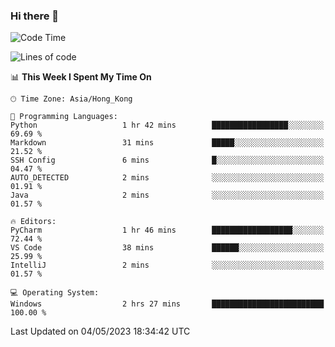 ### Hi there 👋

<!--
**RoiexLee/RoiexLee** is a ✨ _special_ ✨ repository because its `README.md` (this file) appears on your GitHub profile.

Here are some ideas to get you started:

- 🔭 I’m currently working on ...
- 🌱 I’m currently learning ...
- 👯 I’m looking to collaborate on ...
- 🤔 I’m looking for help with ...
- 💬 Ask me about ...
- 📫 How to reach me: ...
- 😄 Pronouns: ...
- ⚡ Fun fact: ...
-->

<!--START_SECTION:waka-->
![Code Time](http://img.shields.io/badge/Code%20Time-251%20hrs%2054%20mins-blue)

![Lines of code](https://img.shields.io/badge/From%20Hello%20World%20I%27ve%20Written-39.7%20thousand%20lines%20of%20code-blue)

📊 **This Week I Spent My Time On** 

```text
🕑︎ Time Zone: Asia/Hong_Kong

💬 Programming Languages: 
Python                   1 hr 42 mins        █████████████████░░░░░░░░   69.69 % 
Markdown                 31 mins             █████░░░░░░░░░░░░░░░░░░░░   21.52 % 
SSH Config               6 mins              █░░░░░░░░░░░░░░░░░░░░░░░░   04.47 % 
AUTO_DETECTED            2 mins              ░░░░░░░░░░░░░░░░░░░░░░░░░   01.91 % 
Java                     2 mins              ░░░░░░░░░░░░░░░░░░░░░░░░░   01.57 % 

🔥 Editors: 
PyCharm                  1 hr 46 mins        ██████████████████░░░░░░░   72.44 % 
VS Code                  38 mins             ██████░░░░░░░░░░░░░░░░░░░   25.99 % 
IntelliJ                 2 mins              ░░░░░░░░░░░░░░░░░░░░░░░░░   01.57 % 

💻 Operating System: 
Windows                  2 hrs 27 mins       █████████████████████████   100.00 % 
```


 Last Updated on 04/05/2023 18:34:42 UTC
<!--END_SECTION:waka-->

